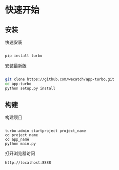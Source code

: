 # 快速开始

## 安装

快速安装

```sh

pip install turbo

```

安装最新版

```sh

git clone https://github.com/wecatch/app-turbo.git
cd app-turbo
python setup.py install

```

## 构建


构建项目

```

turbo-admin startproject project_name
cd project_name
cd app_name
python main.py

```


打开浏览器访问

```
http://localhost:8888
```






